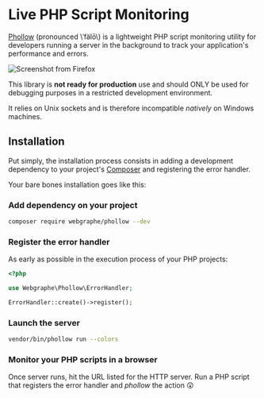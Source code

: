 # Live PHP Script Monitoring

[Phollow](https://github.com/webgraphe/phollow) (pronounced \\ˈfälō\\) is a lightweight PHP script monitoring utility 
for developers running a server in the background to track your application's performance and errors.

![Screenshot from Firefox](https://webgraphe.github.io/phollow-firefox.png)

This library is **not ready for production** use and should ONLY be used for debugging purposes in a restricted
development environment.

It relies on Unix sockets and is therefore incompatible _natively_ on Windows machines.

## Installation

Put simply, the installation process consists in adding a development dependency to your project's
[Composer](http://www.getcomposer.org) and registering the error handler.

Your bare bones installation goes like this:

### Add dependency on your project

```bash
composer require webgraphe/phollow --dev
```

### Register the error handler

As early as possible in the execution process of your PHP projects:

```php
<?php

use Webgraphe\Phollow\ErrorHandler;

ErrorHandler::create()->register();
```

### Launch the server

```bash
vendor/bin/phollow run --colors
```

### Monitor your PHP scripts in a browser

Once server runs, hit the URL listed for the HTTP server. Run a PHP script that registers the error handler and
_phollow_ the action :astonished:

